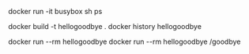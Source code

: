 docker run -it busybox sh
ps

docker build -t hellogoodbye .
docker history hellogoodbye

docker run --rm hellogoodbye
docker run --rm hellogoodbye /goodbye